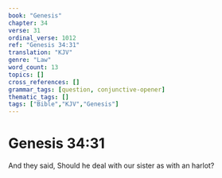 ```yaml
---
book: "Genesis"
chapter: 34
verse: 31
ordinal_verse: 1012
ref: "Genesis 34:31"
translation: "KJV"
genre: "Law"
word_count: 13
topics: []
cross_references: []
grammar_tags: [question, conjunctive-opener]
thematic_tags: []
tags: ["Bible","KJV","Genesis"]
---
```


# Genesis 34:31

And they said, Should he deal with our sister as with an harlot?
